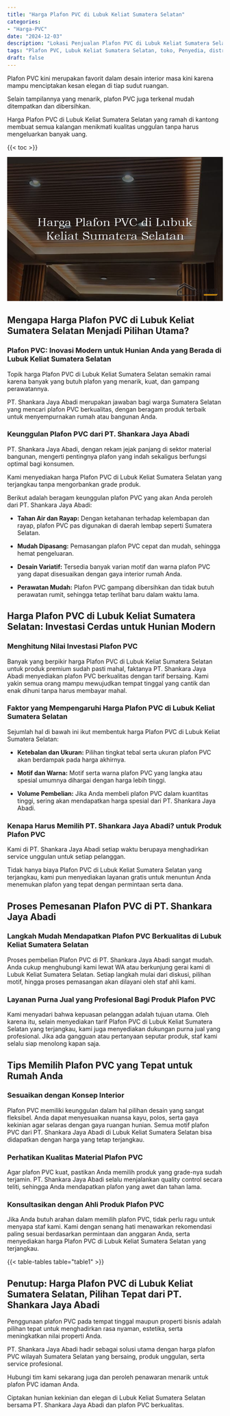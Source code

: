 ```yaml
---
title: "Harga Plafon PVC di Lubuk Keliat Sumatera Selatan"
categories: 
- "Harga-PVC"
date: "2024-12-03"
description: "Lokasi Penjualan Plafon PVC di Lubuk Keliat Sumatera Selatan untuk rumah, office, dan ritel. Material terbaik, beragam motif, warna modern, beserta jasa penempatan oleh tim berpengalaman dan jaminan resmi!|Jasa penyediaan Plafon PVC di Lubuk Keliat Sumatera Selatan untuk keperluan tempat tinggal, kantor, maupun ritel, beserta produk berkualitas dan pemasangan oleh teknisi profesional serta kepastian resmi.|Pilihan Plafon PVC di Lubuk Keliat Sumatera Selatan yang terbukti untuk hunian, office, dan ritel, bersama produk unggulan dan instalasi oleh tim ahli dan garansi resmi.|Distribusi Plafon PVC di Lubuk Keliat Sumatera Selatan bagi tempat tinggal, kantor, serta gerai, beserta panel unggulan dan instalasi oleh tim profesional, dilengkapi beserta kepastian resmi.}"
tags: "Plafon PVC, Lubuk Keliat Sumatera Selatan, toko, Penyedia, distributor"
draft: false
---
```


Plafon PVC kini merupakan favorit dalam desain interior masa kini karena mampu menciptakan kesan elegan di tiap sudut ruangan.

Selain tampilannya yang menarik, plafon PVC juga terkenal mudah ditempatkan dan dibersihkan.

Harga Plafon PVC di Lubuk Keliat Sumatera Selatan yang ramah di kantong membuat semua kalangan menikmati kualitas unggulan tanpa harus mengeluarkan banyak uang.

{{< toc >}}

![Harga Plafon PVC di Lubuk Keliat Sumatera Selatan](/images/Harga-PVC/Harga-Plafon-PVC-di-Lubuk-Keliat-Sumatera-Selatan.png)


## Mengapa Harga Plafon PVC di Lubuk Keliat Sumatera Selatan Menjadi Pilihan Utama?

### Plafon PVC: Inovasi Modern untuk Hunian Anda yang Berada di Lubuk Keliat Sumatera Selatan

Topik harga Plafon PVC di Lubuk Keliat Sumatera Selatan semakin ramai karena banyak yang butuh plafon yang menarik, kuat, dan gampang perawatannya.

PT. Shankara Jaya Abadi merupakan jawaban bagi warga Sumatera Selatan yang mencari plafon PVC berkualitas, dengan beragam produk terbaik untuk menyempurnakan rumah atau bangunan Anda.

### Keunggulan Plafon PVC dari PT. Shankara Jaya Abadi

PT. Shankara Jaya Abadi, dengan rekam jejak panjang di sektor material bangunan, mengerti pentingnya plafon yang indah sekaligus berfungsi optimal bagi konsumen.

Kami menyediakan harga Plafon PVC di Lubuk Keliat Sumatera Selatan yang terjangkau tanpa mengorbankan grade produk.

Berikut adalah beragam keunggulan plafon PVC yang akan Anda peroleh dari PT. Shankara Jaya Abadi:

- **Tahan Air dan Rayap:** Dengan ketahanan terhadap kelembapan dan rayap, plafon PVC pas digunakan di daerah lembap seperti Sumatera Selatan.

- **Mudah Dipasang:** Pemasangan plafon PVC cepat dan mudah, sehingga hemat pengeluaran.

- **Desain Variatif:** Tersedia banyak varian motif dan warna plafon PVC yang dapat disesuaikan dengan gaya interior rumah Anda.

- **Perawatan Mudah:** Plafon PVC gampang dibersihkan dan tidak butuh perawatan rumit, sehingga tetap terlihat baru dalam waktu lama.

## Harga Plafon PVC di Lubuk Keliat Sumatera Selatan: Investasi Cerdas untuk Hunian Modern

### Menghitung Nilai Investasi Plafon PVC

Banyak yang berpikir harga Plafon PVC di Lubuk Keliat Sumatera Selatan untuk produk premium sudah pasti mahal, faktanya PT. Shankara Jaya Abadi menyediakan plafon PVC berkualitas dengan tarif bersaing. Kami yakin semua orang mampu mewujudkan tempat tinggal yang cantik dan enak dihuni tanpa harus membayar mahal.

### Faktor yang Mempengaruhi Harga Plafon PVC di Lubuk Keliat Sumatera Selatan

Sejumlah hal di bawah ini ikut membentuk harga Plafon PVC di Lubuk Keliat Sumatera Selatan:

- **Ketebalan dan Ukuran:** Pilihan tingkat tebal serta ukuran plafon PVC akan berdampak pada harga akhirnya.

- **Motif dan Warna:** Motif serta warna plafon PVC yang langka atau spesial umumnya dihargai dengan harga lebih tinggi.

- **Volume Pembelian:** Jika Anda membeli plafon PVC dalam kuantitas tinggi, sering akan mendapatkan harga spesial dari PT. Shankara Jaya Abadi.

### Kenapa Harus Memilih PT. Shankara Jaya Abadi? untuk Produk Plafon PVC

Kami di PT. Shankara Jaya Abadi setiap waktu berupaya menghadirkan service unggulan untuk setiap pelanggan.

Tidak hanya biaya Plafon PVC di Lubuk Keliat Sumatera Selatan yang terjangkau, kami pun menyediakan layanan gratis untuk menuntun Anda menemukan plafon yang tepat dengan permintaan serta dana.

## Proses Pemesanan Plafon PVC di PT. Shankara Jaya Abadi

### Langkah Mudah Mendapatkan Plafon PVC Berkualitas di Lubuk Keliat Sumatera Selatan

Proses pembelian Plafon PVC di PT. Shankara Jaya Abadi sangat mudah. Anda cukup menghubungi kami lewat WA atau berkunjung gerai kami di Lubuk Keliat Sumatera Selatan. Setiap langkah mulai dari diskusi, pilihan motif, hingga proses pemasangan akan dilayani oleh staf ahli kami.

### Layanan Purna Jual yang Profesional Bagi Produk Plafon PVC

Kami menyadari bahwa kepuasan pelanggan adalah tujuan utama. Oleh karena itu, selain menyediakan tarif Plafon PVC di Lubuk Keliat Sumatera Selatan yang terjangkau, kami juga menyediakan dukungan purna jual yang profesional. Jika ada gangguan atau pertanyaan seputar produk, staf kami selalu siap menolong kapan saja.

## Tips Memilih Plafon PVC yang Tepat untuk Rumah Anda

### Sesuaikan dengan Konsep Interior

Plafon PVC memiliki keunggulan dalam hal pilihan desain yang sangat fleksibel. Anda dapat menyesuaikan nuansa kayu, polos, serta gaya kekinian agar selaras dengan gaya ruangan hunian. Semua motif plafon PVC dari PT. Shankara Jaya Abadi di Lubuk Keliat Sumatera Selatan bisa didapatkan dengan harga yang tetap terjangkau.

### Perhatikan Kualitas Material Plafon PVC

Agar plafon PVC kuat, pastikan Anda memilih produk yang grade-nya sudah terjamin. PT. Shankara Jaya Abadi selalu menjalankan quality control secara teliti, sehingga Anda mendapatkan plafon yang awet dan tahan lama.

### Konsultasikan dengan Ahli Produk Plafon PVC

Jika Anda butuh arahan dalam memilih plafon PVC, tidak perlu ragu untuk menyapa staf kami. Kami dengan senang hati menawarkan rekomendasi paling sesuai berdasarkan permintaan dan anggaran Anda, serta menyediakan harga Plafon PVC di Lubuk Keliat Sumatera Selatan yang terjangkau.

{{< table-tables table="table1" >}}

## Penutup: Harga Plafon PVC di Lubuk Keliat Sumatera Selatan, Pilihan Tepat dari PT. Shankara Jaya Abadi

Penggunaan plafon PVC pada tempat tinggal maupun properti bisnis adalah pilihan tepat untuk menghadirkan rasa nyaman, estetika, serta meningkatkan nilai properti Anda.

PT. Shankara Jaya Abadi hadir sebagai solusi utama dengan harga plafon PVC wilayah Sumatera Selatan yang bersaing, produk unggulan, serta service profesional.

Hubungi tim kami sekarang juga dan peroleh penawaran menarik untuk plafon PVC idaman Anda.

Ciptakan hunian kekinian dan elegan di Lubuk Keliat Sumatera Selatan bersama PT. Shankara Jaya Abadi dan plafon PVC berkualitas.